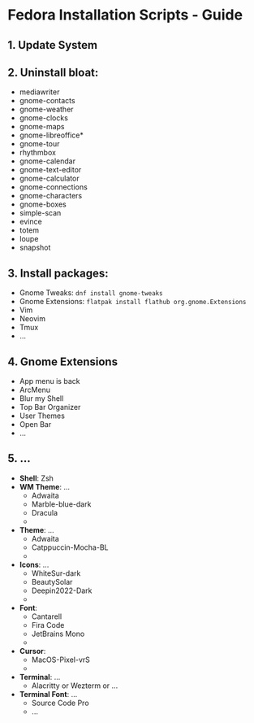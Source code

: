 # Fedora Installation Scripts - Guide

## 1. Update System

## 2. Uninstall bloat:
- mediawriter
- gnome-contacts
- gnome-weather
- gnome-clocks
- gnome-maps
- gnome-libreoffice*
- gnome-tour
- rhythmbox
- gnome-calendar
- gnome-text-editor
- gnome-calculator
- gnome-connections
- gnome-characters
- gnome-boxes
- simple-scan
- evince
- totem
- loupe
- snapshot

## 3. Install packages:
- Gnome Tweaks: `dnf install gnome-tweaks`
- Gnome Extensions: `flatpak install flathub org.gnome.Extensions`
- Vim
- Neovim
- Tmux
- ...

## 4. Gnome Extensions
- App menu is back
- ArcMenu
- Blur my Shell
- Top Bar Organizer
- User Themes
- Open Bar
- ...

## 5. ...

- **Shell**: Zsh
- **WM Theme**: ...
	- Adwaita
  	- Marble-blue-dark
 	- Dracula
  	- 
- **Theme**: ...
	- Adwaita
 	- Catppuccin-Mocha-BL
	- 
- **Icons**: ...
	- WhiteSur-dark
  	- BeautySolar
 	- Deepin2022-Dark
  	- 
- **Font**:
	- Cantarell
  	- Fira Code
 	- JetBrains Mono
  	- 
- **Cursor**:
	- MacOS-Pixel-vrS
 	- 
- **Terminal**: ...
	- Alacritty or Wezterm or ...
- **Terminal Font**: ...
	- Source Code Pro
 	- ...

